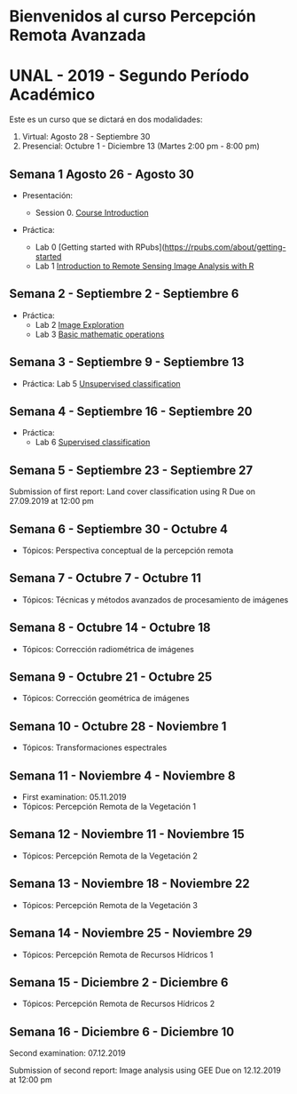 # Bienvenidos al curso Percepción Remota Avanzada  
# UNAL - 2019 - Segundo Período Académico 

Este es un curso que se dictará en dos modalidades:
1. Virtual:  Agosto 28 -  Septiembre 30  
2. Presencial: Octubre 1 - Diciembre 13  (Martes 2:00 pm - 8:00 pm)

## Semana 1  Agosto 26 - Agosto 30

- Presentación:
  - Session 0.  [Course Introduction](https://ials.github.com/pra/pra_S0.html)

- Práctica:
  - Lab 0    [Getting started with RPubs](https://rpubs.com/about/getting-started
  - Lab 1    [Introduction to Remote Sensing Image Analysis with R](https://rspatial.org/rs/1-introduction.html) 
    
## Semana 2 - Septiembre 2 - Septiembre 6

- Práctica:
  - Lab 2     [Image Exploration](https://rspatial.org/rs/2-exploration.html)   
  - Lab 3     [Basic mathematic operations](https://rspatial.org/rs/3-basicmath.html)
 
## Semana 3 - Septiembre 9 - Septiembre 13

- Práctica:
   Lab 5     [Unsupervised classification](https://rspatial.org/rs/4-unsupclassification.html)

## Semana 4 - Septiembre 16 - Septiembre 20

- Práctica:
  - Lab 6     [Supervised classification](https://rspatial.org/rs/4-unsupclassification.html)  

## Semana 5 - Septiembre 23 - Septiembre 27

Submission of first report: Land cover classification using R
Due on 27.09.2019 at 12:00 pm

## Semana 6 - Septiembre 30 - Octubre 4

- Tópicos:     Perspectiva conceptual de la percepción remota

## Semana 7 - Octubre 7 - Octubre 11

- Tópicos:   Técnicas y métodos avanzados de procesamiento de imágenes
 
## Semana 8 - Octubre 14 - Octubre 18

- Tópicos:   Corrección radiométrica de imágenes

## Semana 9 - Octubre 21 - Octubre 25

- Tópicos:   Corrección geométrica de imágenes
 
## Semana 10 - Octubre 28 - Noviembre 1

- Tópicos:   Transformaciones espectrales

## Semana 11 - Noviembre 4 - Noviembre 8

- First examination: 05.11.2019
- Tópicos:   Percepción Remota de la Vegetación 1

## Semana 12 - Noviembre 11 - Noviembre 15

- Tópicos:  Percepción Remota de la Vegetación 2

## Semana 13 - Noviembre 18 - Noviembre 22

- Tópicos:  Percepción Remota de la Vegetación 3

## Semana 14 - Noviembre 25 - Noviembre 29

- Tópicos: Percepción Remota de Recursos Hídricos 1

## Semana 15 - Diciembre 2 - Diciembre 6

- Tópicos: Percepción Remota de Recursos Hídricos 2

## Semana 16 - Diciembre 6 - Diciembre 10

Second examination: 07.12.2019
 
Submission of second report: Image analysis using GEE
Due on 12.12.2019 at 12:00 pm

  




